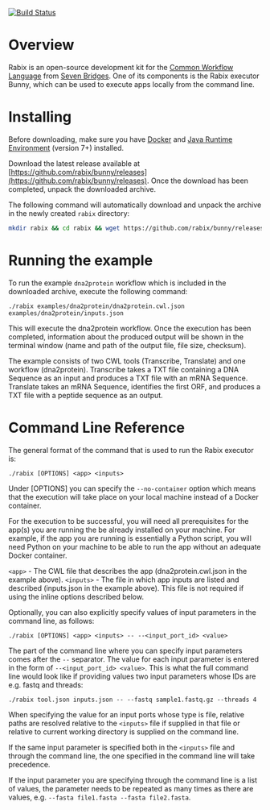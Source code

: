 [![Build Status](https://travis-ci.org/rabix/bunny.svg?branch=master)](https://travis-ci.org/rabix/bunny)


# Overview

Rabix is an open-source development kit for the [Common Workflow Language](http://www.commonwl.org/) from [Seven Bridges](https://sbgenomics.com). 
One of its components is the Rabix executor Bunny, which can be used to execute apps locally from the command line.


# Installing

Before downloading, make sure you have [Docker](https://docs.docker.com/engine/installation/) and [Java Runtime Environment](http://www.oracle.com/technetwork/java/javase/downloads/index.html) (version 7+) installed.

Download the latest release available at [https://github.com/rabix/bunny/releases](https://github.com/rabix/bunny/releases).
Once the download has been completed, unpack the downloaded archive.

The following command will automatically download and unpack the archive in the newly created `rabix` directory:

```sh
mkdir rabix && cd rabix && wget https://github.com/rabix/bunny/releases/download/v0.6.6-alpha/rabix-0.6.6-alpha.tar.gz && tar -xvf rabix-0.6.6-alpha.tar.gz
```


# Running the example

To run the example `dna2protein` workflow which is included in the downloaded archive, execute the following command:

```
./rabix examples/dna2protein/dna2protein.cwl.json examples/dna2protein/inputs.json
```

This will execute the dna2protein workflow. Once the execution has been completed, information about the produced output will be shown in the terminal window (name and path of the output file, file size, checksum).

The example consists of two CWL tools (Transcribe, Translate) and one workflow (dna2protein). Transcribe takes a TXT file containing a DNA Sequence as an input and produces a TXT file with an mRNA Sequence. Translate takes an mRNA Sequence, identifies the first ORF, and produces a TXT file with a peptide sequence as an output.


# Command Line Reference
The general format of the command that is used to run the Rabix executor is:

```
./rabix [OPTIONS] <app> <inputs>
```

Under [OPTIONS] you can specify the `--no-container` option which means that the execution will take place on your local machine instead of a Docker container.

For the execution to be successful, you will need all prerequisites for the app(s) you are running the be already installed on your machine. For example, if the app you are running is essentially a Python script, you will need Python on your machine to be able to run the app without an adequate Docker container.

`<app>` - The CWL file that describes the app (dna2protein.cwl.json in the example above).
`<inputs>` - The file in which app inputs are listed and described (inputs.json in the example above). This file is not required if using the inline options described below.

Optionally, you can also explicitly specify values of input parameters in the command line, as follows:

```
./rabix [OPTIONS] <app> <inputs> -- --<input_port_id> <value>
```

The part of the command line where you can specify input parameters comes after the `--` separator. The value for each input parameter is entered in the form of `--<input_port_id> <value>`.
This is what the full command line would look like if providing values two input parameters whose IDs are e.g. fastq and threads:

```
./rabix tool.json inputs.json -- --fastq sample1.fastq.gz --threads 4
```

When specifying the value for an input ports whose type is file, relative paths are resolved relative to the `<inputs>` file if supplied in that file or relative to current working directory is supplied on the command line.

If the same input parameter is specified both in the `<inputs>` file and through the command line, the one specified in the command line will take precedence.

If the input parameter you are specifying through the command line is a list of values, the parameter needs to be repeated as many times as there are values, e.g. `--fasta file1.fasta --fasta file2.fasta`.
